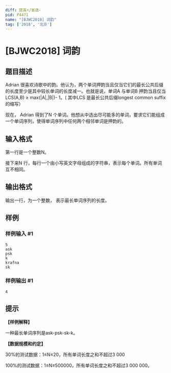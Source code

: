 ```yaml
---
diff: 提高+/省选-
pid: P4471
name: "[BJWC2018] 词韵"
tag: ['2018', '北京']
---
```

# [BJWC2018] 词韵
## 题目描述

Adrian 很喜欢诗歌中的韵。他认为，两个单词押韵当且仅当它们的最长公共后缀的长度至少是其中较长单词的长度减一。也就是说，单词A 与单词B 押韵当且仅当LCS(A,B) ≥ max(|A|,|B|)- 1。( 其中LCS 是最长公共后缀longest common suffix 的缩写）

现在，  Adrian 得到了N 个单词。他想从中选出尽可能多的单词，要求它们能组成一个单词序列，使得单词序列中任何两个相邻单词是押韵的。

## 输入格式

第一行是一个整数N。

接下来N 行，每行一个由小写英文字母组成的字符串，表示每个单词。所有单词互不相同。
## 输出格式

输出一行，为一个整数，  表示最长单词序列的长度。
## 样例

### 样例输入 #1
```
5
ask
psk
k
krafna
sk
```
### 样例输出 #1
```
4
```
## 提示

**【样例解释】**

一种最长单词序列是ask-psk-sk-k。

**【数据规模和约定】**

30%的测试数据：1≤N≤20，所有单词长度之和不超过3 000

100%的测试数据：1≤N≤500000，所有单词长度之和不超过3 000 000。

